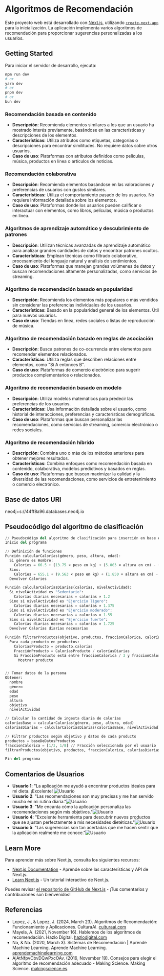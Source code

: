 # Algoritmos de Recomendación

Este proyecto web está desarrollado con [Next.js](https://nextjs.org/), utilizando [`create-next-app`](https://github.com/vercel/next.js/tree/canary/packages/create-next-app) para la inicialización. La aplicación implementa varios algoritmos de recomendación para proporcionar sugerencias personalizadas a los usuarios.

## Getting Started

Para iniciar el servidor de desarrollo, ejecuta:

```bash
npm run dev
# or
yarn dev
# or
pnpm dev
# or
bun dev
```
### Recomendación basada en contenido
- **Descripción**: Recomienda elementos similares a los que un usuario ha mostrado interés previamente, basándose en las características y descripciones de los elementos.
- **Características**: Utiliza atributos como etiquetas, categorías o descripciones para encontrar similitudes. No requiere datos sobre otros usuarios.
- **Caso de uso**: Plataformas con atributos definidos como películas, música, productos en línea o artículos de noticias.

### Recomendación colaborativa
- **Descripción**: Recomienda elementos basándose en las valoraciones y preferencias de usuarios con gustos similares.
- **Características**: Utiliza el comportamiento pasado de los usuarios. No requiere información detallada sobre los elementos.
- **Caso de uso**: Plataformas donde los usuarios pueden calificar o interactuar con elementos, como libros, películas, música o productos en línea.

### Algoritmos de aprendizaje automático y descubrimiento de patrones
- **Descripción**: Utilizan técnicas avanzadas de aprendizaje automático para analizar grandes cantidades de datos y encontrar patrones ocultos.
- **Características**: Emplean técnicas como filtrado colaborativo, procesamiento del lenguaje natural y análisis de sentimientos.
- **Caso de uso**: Plataformas que manejan grandes volúmenes de datos y buscan recomendaciones altamente personalizadas, como servicios de streaming.

### Algoritmo de recomendación basado en popularidad
- **Descripción**: Recomienda los elementos más populares o más vendidos sin considerar las preferencias individuales de los usuarios.
- **Características**: Basado en la popularidad general de los elementos. Útil para nuevos usuarios.
- **Caso de uso**: Tiendas en línea, redes sociales o listas de reproducción de música.

### Algoritmo de recomendación basado en reglas de asociación
- **Descripción**: Busca patrones de co-ocurrencia entre elementos para recomendar elementos relacionados.
- **Características**: Utiliza reglas que describen relaciones entre elementos, como "Si A entonces B".
- **Caso de uso**: Plataformas de comercio electrónico para sugerir productos complementarios o relacionados.

### Algoritmo de recomendación basado en modelo
- **Descripción**: Utiliza modelos matemáticos para predecir las preferencias de los usuarios.
- **Características**: Usa información detallada sobre el usuario, como historial de interacciones, preferencias y características demográficas.
- **Caso de uso**: Plataformas que buscan personalizar las recomendaciones, como servicios de streaming, comercio electrónico o redes sociales.

### Algoritmo de recomendación híbrido
- **Descripción**: Combina uno o más de los métodos anteriores para obtener mejores resultados.
- **Características**: Combina enfoques como recomendación basada en contenido, colaborativa, modelos predictivos y basados en reglas.
- **Caso de uso**: Plataformas que buscan maximizar la calidad y la diversidad de las recomendaciones, como servicios de entretenimiento o comercio electrónico.

## Base de datos URI
neo4j+s://44ff8a96.databases.neo4j.io


## Pseudocódigo del algoritmo de clasificación

```python
// Pseudocódigo del algoritmo de clasificación para inserción en base de datos
Inicio del programa

// Definición de funciones
Función calcularCalorías(género, peso, altura, edad):
  Si género es Hombre:
    Calories = 66.5 + (13.75 × peso en kg) + (5.003 × altura en cm) - (6.75 × edad)
  Sino:
    Calories = 655.1 + (9.563 × peso en kg) + (1.850 × altura en cm) - (4.676 × edad)
  Devolver Calories

Función calcularCaloríasDiarias(calorías, nivelActividad):
  Si nivelActividad es "Sedentario":
    Calorías diarias necesarias = calorías × 1.2
  Sino si nivelActividad es "Ejercicio ligero":
    Calorías diarias necesarias = calorías × 1.375
  Sino si nivelActividad es "Ejercicio moderado":
    Calorías diarias necesarias = calorías × 1.55
  Sino si nivelActividad es "Ejercicio fuerte":
    Calorías diarias necesarias = calorías × 1.725
  Devolver Calorías diarias necesarias

Función filtrarProductos(objetivo, productos, fraccionCalorica, caloríasDiarias):
  Para cada producto en productos:
    CaloríasProducto = producto.calorías
    FracciónProducto = CaloríasProducto / caloríasDiarias
    Si FracciónProducto está entre fraccionCalorica / 3 y fraccionCalorica / 8:
      Mostrar producto


// Tomar datos de la persona
Obtener:
  nombre
  género
  edad
  peso
  altura
  objetivo
  nivelActividad

// Calcular la cantidad de ingesta diaria de calorías
caloríasBase = calcularCalorías(género, peso, altura, edad)
caloríasDiarias = calcularCaloríasDiarias(caloríasBase, nivelActividad)

// Filtrar productos según objetivo y datos de cada producto
productos = baseDeDatosProductos
fraccionCalorica = [1/3, 1/8] // Fracción seleccionada por el usuario
filtrarProductos(objetivo, productos, fraccionCalorica, caloríasDiarias)

Fin del programa
```
## Comentarios de Usuarios

- **Usuario 1**: "La aplicación me ayudó a encontrar productos ideales para mi dieta. ¡Excelente! ![Usuario](imagenes/i1.jpeg)
- **Usuario 2**: "Las recomendaciones son muy precisas y me han servido mucho en mi rutina diaria."![Usuario](imagenes/i2.jpeg)
- **Usuario 3**: "Me encanta cómo la aplicación personaliza las recomendaciones según mis objetivos."![Usuario](imagenes/i3.jpeg)
- **Usuario 4**: "Excelente herramienta para descubrir nuevos productos que se ajustan perfectamente a mis necesidades dietéticas."![Usuario](imagenes/i4.jpeg)
- **Usuario 5**: "Las sugerencias son tan acertadas que me hacen sentir que la aplicación realmente me conoce."![Usuario](imagenes/i5.jpeg)

## Learn More

Para aprender más sobre Next.js, consulta los siguientes recursos:

- [Next.js Documentation](https://nextjs.org/docs) - Aprende sobre las características y API de Next.js.
- [Learn Next.js](https://nextjs.org/learn) - Un tutorial interactivo de Next.js.

Puedes revisar [el repositorio de GitHub de Next.js](https://github.com/vercel/next.js/) - ¡Tus comentarios y contribuciones son bienvenidos!

## Referencias

- Lopez, J., & Lopez, J. (2024, March 23). Algoritmos de Recomendación: Funcionamiento y Aplicaciones. CulturaAI. [culturaai.com](https://culturaai.com/algoritmos-de-recomendacion-funcionamiento/)
- Mayela, A. (2021, November 16). Hablemos de los algoritmos de recomendación. Hazlo Digital. [hazlodigital.com](https://www.hazlodigital.com/blog/tecnologia/hablemos-de-los-algoritmos-de-recomendacion/)
- Na, & Na. (2020, March 3). Sistemas de Recomendación | Aprende Machine Learning. Aprende Machine Learning. [aprendemachinelearning.com](https://www.aprendemachinelearning.com/sistemas-de-recomendacion/)
- AjAtNfpvCbvDQwPxcOAv. (2019, November 19). Consejos para elegir el algoritmo de recomendación adecuado - Making Science. Making Science. [makingscience.es](https://www.makingscience.es/blog/consejos-para-elegir-el-algoritmo-de-recomendacion-adecuado/)

